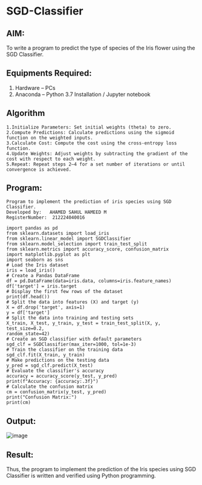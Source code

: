 # SGD-Classifier
## AIM:
To write a program to predict the type of species of the Iris flower using the SGD Classifier.

## Equipments Required:
1. Hardware – PCs
2. Anaconda – Python 3.7 Installation / Jupyter notebook

## Algorithm
```
1.Initialize Parameters: Set initial weights (theta) to zero.
2.Compute Predictions: Calculate predictions using the sigmoid function on the weighted inputs.
3.Calculate Cost: Compute the cost using the cross-entropy loss function.
4.Update Weights: Adjust weights by subtracting the gradient of the cost with respect to each weight.
5.Repeat: Repeat steps 2–4 for a set number of iterations or until convergence is achieved.
```

## Program:
```
Program to implement the prediction of iris species using SGD Classifier.
Developed by:   AHAMED SAHUL HAMEED M
RegisterNumber:  212224040016
```
```
import pandas as pd
from sklearn.datasets import load_iris
from sklearn.linear_model import SGDClassifier
from sklearn.model_selection import train_test_split
from sklearn.metrics import accuracy_score, confusion_matrix
import matplotlib.pyplot as plt
import seaborn as sns
# Load the Iris dataset
iris = load_iris()
# Create a Pandas DataFrame
df = pd.DataFrame(data=iris.data, columns=iris.feature_names)
df['target'] = iris.target
# Display the first few rows of the dataset
print(df.head())
# Split the data into features (X) and target (y)
X = df.drop('target', axis=1)
y = df['target']
# Split the data into training and testing sets
X_train, X_test, y_train, y_test = train_test_split(X, y, test_size=0.2,
random_state=42)
# Create an SGD classifier with default parameters
sgd_clf = SGDClassifier(max_iter=1000, tol=1e-3)
# Train the classifier on the training data
sgd_clf.fit(X_train, y_train)
# Make predictions on the testing data
y_pred = sgd_clf.predict(X_test)
# Evaluate the classifier's accuracy
accuracy = accuracy_score(y_test, y_pred)
print(f"Accuracy: {accuracy:.3f}")
# Calculate the confusion matrix
cm = confusion_matrix(y_test, y_pred)
print("Confusion Matrix:")
print(cm)

```

## Output:
![image](https://github.com/user-attachments/assets/5da5e9a8-cda8-484e-a523-f1acb20473f1)




## Result:
Thus, the program to implement the prediction of the Iris species using SGD Classifier is written and verified using Python programming.
